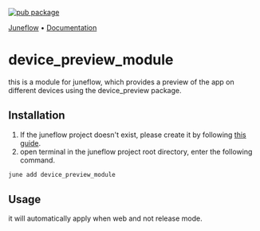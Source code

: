 [![pub package](https://img.shields.io/pub/v/device_preview_module.svg)](https://pub.dartlang.org/packages/device_preview_module)

<p>
  <a href="https://github.com/melodysdreamj/juneflow">Juneflow</a> •
  <a href="https://doc.juneflow.org/get-started">Documentation</a>
</p>

# device_preview_module
this is a module for juneflow, which provides a preview of the app on different devices using the device_preview package.

##  Installation
1. If the juneflow project doesn't exist, please create it by following [this guide](https://doc.juneflow.org/get-started).
2. open terminal in the juneflow project root directory, enter the following command.
 ```bash
 june add device_preview_module
 ```

## Usage
it will automatically apply when web and not release mode.
